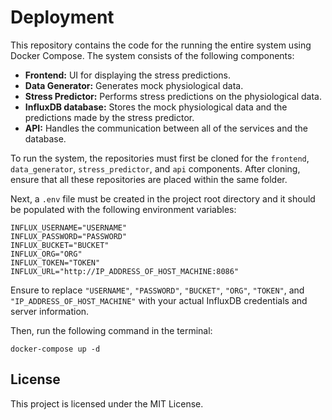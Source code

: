 # Deployment
This repository contains the code for the running the entire system using Docker Compose. The system consists of the following components:
- **Frontend:** UI for displaying the stress predictions.
- **Data Generator:** Generates mock physiological data.
- **Stress Predictor:** Performs stress predictions on the physiological data.
- **InfluxDB database:** Stores the mock physiological data and the predictions made by the stress predictor.
- **API:** Handles the communication between all of the services and the database.

To run the system, the repositories must first be cloned for the `frontend`, `data_generator`, `stress_predictor`, and `api` components. After cloning, ensure that all these repositories are placed within the same folder.

Next, a `.env` file must be created in the project root directory and it should be populated with the following environment variables:
```
INFLUX_USERNAME="USERNAME"
INFLUX_PASSWORD="PASSWORD"
INFLUX_BUCKET="BUCKET"
INFLUX_ORG="ORG"
INFLUX_TOKEN="TOKEN"
INFLUX_URL="http://IP_ADDRESS_OF_HOST_MACHINE:8086"
```
Ensure to replace `"USERNAME"`, `"PASSWORD"`, `"BUCKET"`, `"ORG"`, `"TOKEN"`, and `"IP_ADDRESS_OF_HOST_MACHINE"` with your actual InfluxDB credentials and server information.

Then, run the following command in the terminal:
```
docker-compose up -d
```

## License
This project is licensed under the MIT License.